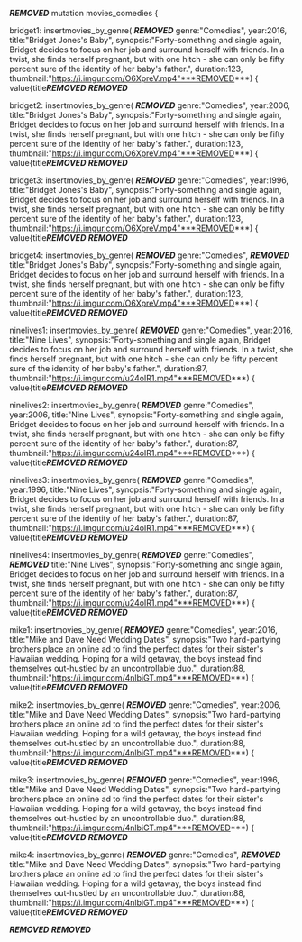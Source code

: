 ***REMOVED***
mutation movies_comedies {

  bridget1: insertmovies_by_genre(
***REMOVED***
      genre:"Comedies", 
      year:2016,
      title:"Bridget Jones's Baby",
      synopsis:"Forty-something and single again, Bridget decides to focus on her job and surround herself with friends. In a twist, she finds herself pregnant, but with one hitch - she can only be fifty percent sure of the identity of her baby's father.",
      duration:123,
      thumbnail:"https://i.imgur.com/O6XpreV.mp4"***REMOVED***) {
    value{title***REMOVED***
  ***REMOVED***

  bridget2: insertmovies_by_genre(
***REMOVED***
      genre:"Comedies", 
      year:2006,
      title:"Bridget Jones's Baby",
      synopsis:"Forty-something and single again, Bridget decides to focus on her job and surround herself with friends. In a twist, she finds herself pregnant, but with one hitch - she can only be fifty percent sure of the identity of her baby's father.",
      duration:123,
      thumbnail:"https://i.imgur.com/O6XpreV.mp4"***REMOVED***) {
    value{title***REMOVED***
  ***REMOVED***

  bridget3: insertmovies_by_genre(
***REMOVED***
      genre:"Comedies", 
      year:1996,
      title:"Bridget Jones's Baby",
      synopsis:"Forty-something and single again, Bridget decides to focus on her job and surround herself with friends. In a twist, she finds herself pregnant, but with one hitch - she can only be fifty percent sure of the identity of her baby's father.",
      duration:123,
      thumbnail:"https://i.imgur.com/O6XpreV.mp4"***REMOVED***) {
    value{title***REMOVED***
  ***REMOVED***

  bridget4: insertmovies_by_genre(
***REMOVED***
      genre:"Comedies", 
***REMOVED***
      title:"Bridget Jones's Baby",
      synopsis:"Forty-something and single again, Bridget decides to focus on her job and surround herself with friends. In a twist, she finds herself pregnant, but with one hitch - she can only be fifty percent sure of the identity of her baby's father.",
      duration:123,
      thumbnail:"https://i.imgur.com/O6XpreV.mp4"***REMOVED***) {
    value{title***REMOVED***
  ***REMOVED***

  ninelives1: insertmovies_by_genre(
***REMOVED***
      genre:"Comedies", 
      year:2016,
      title:"Nine Lives",
      synopsis:"Forty-something and single again, Bridget decides to focus on her job and surround herself with friends. In a twist, she finds herself pregnant, but with one hitch - she can only be fifty percent sure of the identity of her baby's father.",
      duration:87,
      thumbnail:"https://i.imgur.com/u24oIR1.mp4"***REMOVED***) {
    value{title***REMOVED***
  ***REMOVED***

  ninelives2: insertmovies_by_genre(
***REMOVED***
      genre:"Comedies", 
      year:2006,
      title:"Nine Lives",
      synopsis:"Forty-something and single again, Bridget decides to focus on her job and surround herself with friends. In a twist, she finds herself pregnant, but with one hitch - she can only be fifty percent sure of the identity of her baby's father.",
      duration:87,
      thumbnail:"https://i.imgur.com/u24oIR1.mp4"***REMOVED***) {
    value{title***REMOVED***
  ***REMOVED***

  ninelives3: insertmovies_by_genre(
***REMOVED***
      genre:"Comedies", 
      year:1996,
      title:"Nine Lives",
      synopsis:"Forty-something and single again, Bridget decides to focus on her job and surround herself with friends. In a twist, she finds herself pregnant, but with one hitch - she can only be fifty percent sure of the identity of her baby's father.",
      duration:87,
      thumbnail:"https://i.imgur.com/u24oIR1.mp4"***REMOVED***) {
    value{title***REMOVED***
  ***REMOVED***

  ninelives4: insertmovies_by_genre(
***REMOVED***
      genre:"Comedies", 
***REMOVED***
      title:"Nine Lives",
      synopsis:"Forty-something and single again, Bridget decides to focus on her job and surround herself with friends. In a twist, she finds herself pregnant, but with one hitch - she can only be fifty percent sure of the identity of her baby's father.",
      duration:87,
      thumbnail:"https://i.imgur.com/u24oIR1.mp4"***REMOVED***) {
    value{title***REMOVED***
  ***REMOVED***

  mike1: insertmovies_by_genre(
***REMOVED***
      genre:"Comedies", 
      year:2016,
      title:"Mike and Dave Need Wedding Dates",
      synopsis:"Two hard-partying brothers place an online ad to find the perfect dates for their sister's Hawaiian wedding. Hoping for a wild getaway, the boys instead find themselves out-hustled by an uncontrollable duo.",
      duration:88,
      thumbnail:"https://i.imgur.com/4nlbiGT.mp4"***REMOVED***) {
    value{title***REMOVED***
  ***REMOVED***

  mike2: insertmovies_by_genre(
***REMOVED***
      genre:"Comedies", 
      year:2006,
      title:"Mike and Dave Need Wedding Dates",
      synopsis:"Two hard-partying brothers place an online ad to find the perfect dates for their sister's Hawaiian wedding. Hoping for a wild getaway, the boys instead find themselves out-hustled by an uncontrollable duo.",
      duration:88,
      thumbnail:"https://i.imgur.com/4nlbiGT.mp4"***REMOVED***) {
    value{title***REMOVED***
  ***REMOVED***

  mike3: insertmovies_by_genre(
***REMOVED***
      genre:"Comedies", 
      year:1996,
      title:"Mike and Dave Need Wedding Dates",
      synopsis:"Two hard-partying brothers place an online ad to find the perfect dates for their sister's Hawaiian wedding. Hoping for a wild getaway, the boys instead find themselves out-hustled by an uncontrollable duo.",
      duration:88,
      thumbnail:"https://i.imgur.com/4nlbiGT.mp4"***REMOVED***) {
    value{title***REMOVED***
  ***REMOVED***

  mike4: insertmovies_by_genre(
***REMOVED***
      genre:"Comedies", 
***REMOVED***
      title:"Mike and Dave Need Wedding Dates",
      synopsis:"Two hard-partying brothers place an online ad to find the perfect dates for their sister's Hawaiian wedding. Hoping for a wild getaway, the boys instead find themselves out-hustled by an uncontrollable duo.",
      duration:88,
      thumbnail:"https://i.imgur.com/4nlbiGT.mp4"***REMOVED***) {
    value{title***REMOVED***
  ***REMOVED***
  
***REMOVED***
***REMOVED***

